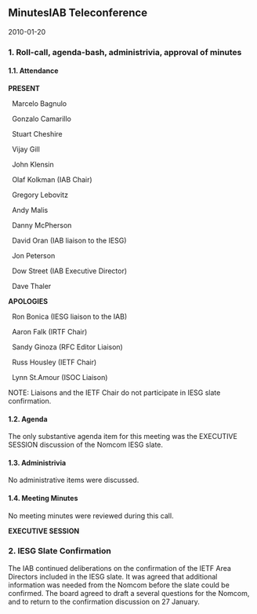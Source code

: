 
MinutesIAB Teleconference
-------------------------


2010-01-20


### 1. Roll-call, agenda-bash, administrivia, approval of minutes


#### 1.1. Attendance


**PRESENT**  

  Marcelo Bagnulo  

  Gonzalo Camarillo  

  Stuart Cheshire  

  Vijay Gill  

  John Klensin  

  Olaf Kolkman (IAB Chair)  

  Gregory Lebovitz  

  Andy Malis  

  Danny McPherson  

  David Oran (IAB liaison to the IESG)  

  Jon Peterson  

  Dow Street (IAB Executive Director)  

  Dave Thaler  

**APOLOGIES**  

  Ron Bonica (IESG liaison to the IAB)  

  Aaron Falk (IRTF Chair)  

  Sandy Ginoza (RFC Editor Liaison)  

  Russ Housley (IETF Chair)  

  Lynn St.Amour (ISOC Liaison)


NOTE: Liaisons and the IETF Chair do not participate in IESG slate confirmation.


#### 1.2. Agenda


The only substantive agenda item for this meeting was the EXECUTIVE SESSION discussion of the Nomcom IESG slate.


#### 1.3. Administrivia


No administrative items were discussed.


#### 1.4. Meeting Minutes


No meeting minutes were reviewed during this call.


**EXECUTIVE SESSION**


### 2. IESG Slate Confirmation


The IAB continued deliberations on the confirmation of the IETF Area Directors included in the IESG slate. It was agreed that additional information was needed from the Nomcom before the slate could be confirmed. The board agreed to draft a several questions for the Nomcom, and to return to the confirmation discussion on 27 January.


